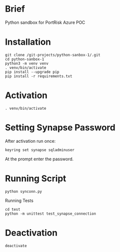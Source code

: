 # Brief
Python sandbox for PortRisk Azure POC

# Installation
```
git clone /git-projects/python-sanbox-1/.git
cd python-sanbox-1
python3 -m venv venv
. venv/bin/activate
pip install --upgrade pip
pip install -r requirements.txt
```

# Activation
```
. venv/bin/activate
```

# Setting Synapse Password
After activation run once:
```
keyring set synapse sqladminuser
```
At the prompt enter the password.

# Running Script
```
python synconn.py
```

Running Tests
```
cd test
python -m unittest test_synapse_connection
```

# Deactivation
```
deactivate
```
